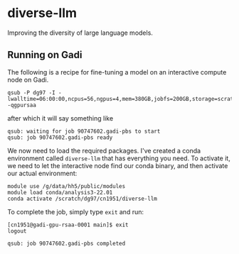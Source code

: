 # diverse-llm
Improving the diversity of large language models.

## Running on Gadi
The following is a recipe for fine-tuning a model on an interactive compute node on Gadi.

```
qsub -P dg97 -I -lwalltime=06:00:00,ncpus=56,ngpus=4,mem=380GB,jobfs=200GB,storage=scratch/dg97+gdata/dg97+scratch/hh5+gdata/hh5,wd -qgpursaa
```
after which it will say something like 

```
qsub: waiting for job 90747602.gadi-pbs to start
qsub: job 90747602.gadi-pbs ready
```

We now need to load the required packages. I've created a conda environment called `diverse-llm` that has everything you need. To activate it, we need to let the interactive node find our conda binary, and then activate our actual environment:

```
module use /g/data/hh5/public/modules
module load conda/analysis3-22.01
conda activate /scratch/dg97/cn1951/diverse-llm
```

To complete the job, simply type `exit` and run:

```
[cn1951@gadi-gpu-rsaa-0001 main]$ exit
logout

qsub: job 90747602.gadi-pbs completed
```
